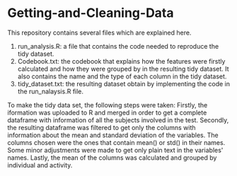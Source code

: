 # Getting-and-Cleaning-Data
This repository contains several files which are explained here.
1. run_analysis.R: a file that contains the code needed to reproduce the tidy dataset. 
2. Codebook.txt: the codebook that explains how the features were firstly calculated and how they were grouped by in the resulting tidy dataset.
   It also contains the name and the type of each column in the tidy dataset.
3. tidy_dataset.txt: the resulting dataset obtain by implementing the code in the run_nalaysis.R file.
 
 
To make the tidy data set, the following steps were taken: Firstly, the iformation was uploaded to R and merged in order to get a complete dataframe with information 
of all the subjects involved in the test. Secondly, the resulting dataframe was filtered to get only the columns with information about the mean and standard deviation
of the variables. The columns chosen were the ones that contain mean() or std() in their names.  Some minor adjustments were made to get only plain text in the variables' names.
Lastly, the mean of the columns was calculated and grouped by individual and activity.
